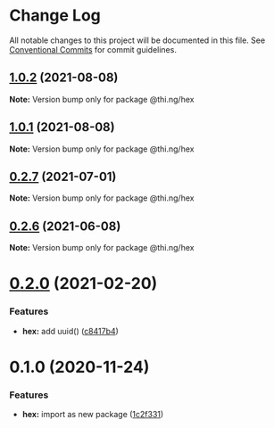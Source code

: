 # Change Log

All notable changes to this project will be documented in this file.
See [Conventional Commits](https://conventionalcommits.org) for commit guidelines.

## [1.0.2](https://github.com/thi-ng/umbrella/compare/@thi.ng/hex@1.0.1...@thi.ng/hex@1.0.2) (2021-08-08)

**Note:** Version bump only for package @thi.ng/hex





## [1.0.1](https://github.com/thi-ng/umbrella/compare/@thi.ng/hex@0.2.7...@thi.ng/hex@1.0.1) (2021-08-08)

**Note:** Version bump only for package @thi.ng/hex





## [0.2.7](https://github.com/thi-ng/umbrella/compare/@thi.ng/hex@0.2.6...@thi.ng/hex@0.2.7) (2021-07-01)

**Note:** Version bump only for package @thi.ng/hex





## [0.2.6](https://github.com/thi-ng/umbrella/compare/@thi.ng/hex@0.2.5...@thi.ng/hex@0.2.6) (2021-06-08)

**Note:** Version bump only for package @thi.ng/hex





# [0.2.0](https://github.com/thi-ng/umbrella/compare/@thi.ng/hex@0.1.3...@thi.ng/hex@0.2.0) (2021-02-20)


### Features

* **hex:** add uuid() ([c8417b4](https://github.com/thi-ng/umbrella/commit/c8417b4c2fe3eeb664b4131aabe592d612573703))





# 0.1.0 (2020-11-24)


### Features

* **hex:** import as new package ([1c2f331](https://github.com/thi-ng/umbrella/commit/1c2f331bfbdc01fd0153e01dcecbab79307a7598))
